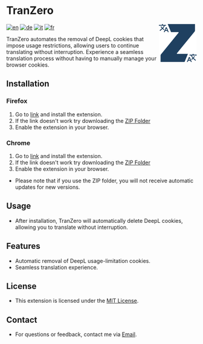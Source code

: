 # TranZero
<img src="./logo.svg" alt="logo" align="right" width="100" height="100">

[![en](https://img.shields.io/badge/lang-en-red.svg)](https://github.com/FabDonRixos/TranZero/blob/main/README.md)
[![de](https://img.shields.io/badge/lang-de-yellow.svg)](https://github.com/FabDonRixos/TranZero/blob/main/README.de.md)
[![it](https://img.shields.io/badge/lang-it-green.svg)](https://github.com/FabDonRixos/TranZero/blob/main/README.it.md)
[![fr](https://img.shields.io/badge/lang-fr-blue.svg)](https://github.com/FabDonRixos/TranZero/blob/main/README.fr.md)

TranZero automates the removal of DeepL cookies that impose usage restrictions, allowing users to continue translating without interruption. Experience a seamless translation process without having to manually manage your browser cookies.

## Installation

### Firefox
1. Go to [link](https://addons.mozilla.org/de/firefox/addon/tranzero/) and install the extension.
2. If the link doesn't work try downloading the [ZIP Folder](https://github.com/FabDonRixos/TranZero/blob/master/TranZero_Firefox.zip "download")
3. Enable the extension in your browser.

### Chrome
1. Go to [link](https://chromewebstore.google.com/detail/tranzero/jgcgomlgljmioplnpkcocioggddeicmo) and install the extension.
2. If the link doesn't work try downloading the [ZIP Folder](https://github.com/FabDonRixos/TranZero/blob/master/TranZero_Chrome.zip "download")
3. Enable the extension in your browser.

- Please note that if you use the ZIP folder, you will not receive automatic updates for new versions.

## Usage

- After installation, TranZero will automatically delete DeepL cookies, allowing you to translate without interruption.

## Features

- Automatic removal of DeepL usage-limitation cookies.
- Seamless translation experience.

## License

- This extension is licensed under the [MIT License](https://github.com/FabDonRixos/TranZero/blob/master/LICENSE).

## Contact

- For questions or feedback, contact me via [Email](mailto:question@fabian.li).
